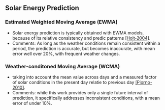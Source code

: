 ## Solar Energy Prediction

### Estimated Weighted Moving Average (EWMA)
- Solar energy prediction is typically obtained with EWMA models, because of its relative consistency and predic patterns [[Holt-2004]](http://www.sciencedirect.com/science/article/pii/S0169207003001134).
- Comments: As long as the weather conditions remain consistent within a period, the prediction is accurate, but becomes inaccurate, with mean error well over 20%, with frequent weather changes. 

### Weather-conditoned Moving Average (WCMA)
- taking into account the mean value across days and a measured factor of solar conditions in the present day relatie to previous day [[Piorno-2010]](http://ieeexplore.ieee.org/xpls/abs_all.jsp?arnumber=5172412&tag=1). 
- Comments: while this work provides only a single future interval of prediction, it specifically addresses inconsistent conditions, with a mean error of under 10%.
